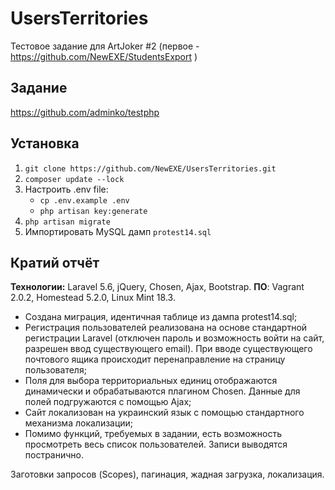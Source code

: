 # UsersTerritories
Тестовое задание для ArtJoker #2
(первое - https://github.com/NewEXE/StudentsExport )

## Задание
https://github.com/adminko/testphp

## Установка
1. `git clone https://github.com/NewEXE/UsersTerritories.git`
2. `composer update --lock`
3. Настроить .env file:
	- `cp .env.example .env`
	- `php artisan key:generate`
4. `php artisan migrate`
5. Импортировать MySQL дамп `protest14.sql`

## Кратий отчёт
**Технологии:** Laravel 5.6, jQuery, Chosen, Ajax, Bootstrap.
**ПО**: Vagrant 2.0.2, Homestead 5.2.0, Linux Mint 18.3.
- Создана миграция, идентичная таблице из дампа protest14.sql;
- Регистрация пользователей реализована на основе стандартной регистрации Laravel (отключен пароль и возможность войти на сайт, разрешен ввод существующего email). При вводе существующего почтового ящика происходит перенаправление на страницу пользователя;
- Поля для выбора территориальных единиц отображаются динамически и обрабатываются плагином Chosen. Данные для полей подгружаются с помощью Ajax;
- Сайт локализован на украинский язык с помощью стандартного механизма локализации;
- Помимо функций, требуемых в задании, есть возможность просмотреть весь список пользователей. Записи выводятся постранично.

Заготовки запросов (Scopes), пагинация, жадная загрузка, локализация.

